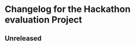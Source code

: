 <!--
Entry with Issues, Pull Request, Author
Example:
- new time entry added [#0000] [!0000] [@BibaltiK]
-->
# Changelog for the Hackathon evaluation Project

## Unreleased

<!--Example -->

<!-- ### Added --><!-- for new feature --> 

<!-- ### Changed --><!-- for changes in existing functionality. -->

<!-- ### Deprecated --><!-- for soon-to-be removed features -->

<!-- ### Removed --><!-- for now removed features -->

<!-- ### Fixed --><!-- for any bug fixes. -->

<!-- ### Security --><!-- in case of vulnerabilities.  -->
